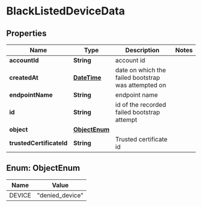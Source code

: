 
# BlackListedDeviceData

## Properties
Name | Type | Description | Notes
------------ | ------------- | ------------- | -------------
**accountId** | **String** | account id | 
**createdAt** | [**DateTime**](DateTime.md) | date on which the failed bootstrap was attempted on | 
**endpointName** | **String** | endpoint name | 
**id** | **String** | id of the recorded failed bootstrap attempt | 
**object** | [**ObjectEnum**](#ObjectEnum) |  | 
**trustedCertificateId** | **String** | Trusted certificate id | 


<a name="ObjectEnum"></a>
## Enum: ObjectEnum
Name | Value
---- | -----
DEVICE | &quot;denied_device&quot;



